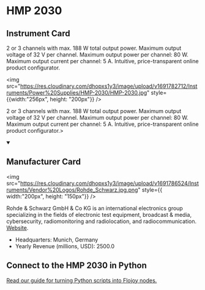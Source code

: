 
# HMP 2030

## Instrument Card

<div className="flex">

<div>

2 or 3 channels with max. 188 W total output power.
Maximum output voltage of 32 V per channel.
Maximum output power per channel: 80 W.
Maximum output current per channel: 5 A.
Intuitive, price-transparent online product configurator.

</div>

<img src="https://res.cloudinary.com/dhopxs1y3/image/upload/v1691782712/Instruments/Power%20Supplies/HMP-2030/HMP-2030.jpg" style={{width:"256px", height: "200px"}} />

</div>

2 or 3 channels with max. 188 W total output power.
Maximum output voltage of 32 V per channel.
Maximum output power per channel: 80 W.
Maximum output current per channel: 5 A.
Intuitive, price-transparent online product configurator.>

<details open>
<summary><h2>Manufacturer Card</h2></summary>

<img src="https://res.cloudinary.com/dhopxs1y3/image/upload/v1691786524/Instruments/Vendor%20Logos/Rohde_Schwarz.jpg.png" style={{ width:"200px", height: "150px"}} />

Rohde & Schwarz GmbH & Co KG is an international electronics group specializing in the fields of electronic test equipment, broadcast & media, cybersecurity, radiomonitoring and radiolocation, and radiocommunication. <a href="https://www.rohde-schwarz.com/ca/home_48230.html">Website</a>.

<ul>
  <li>Headquarters: Munich, Germany</li>
  <li>Yearly Revenue (millions, USD): 2500.0</li>
</ul>
</details>

## Connect to the HMP 2030 in Python

[Read our guide for turning Python scripts into Flojoy nodes.](https://docs.flojoy.ai/custom-nodes/creating-custom-node/)


